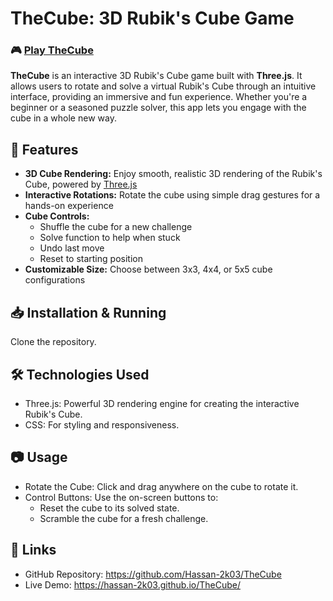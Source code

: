 # TheCube: 3D Rubik's Cube Game

### 🎮 [Play TheCube](https://hassan-2k03.github.io/TheCube/)

**TheCube** is an interactive 3D Rubik's Cube game built with **Three.js**. It allows users to rotate and solve a virtual Rubik's Cube through an intuitive interface, providing an immersive and fun experience. Whether you're a beginner or a seasoned puzzle solver, this app lets you engage with the cube in a whole new way.

## 🚀 Features

- **3D Cube Rendering:** Enjoy smooth, realistic 3D rendering of the Rubik's Cube, powered by [Three.js](https://threejs.org/)
- **Interactive Rotations:** Rotate the cube using simple drag gestures for a hands-on experience
- **Cube Controls:** 
  - Shuffle the cube for a new challenge
  - Solve function to help when stuck
  - Undo last move
  - Reset to starting position
- **Customizable Size:** Choose between 3x3, 4x4, or 5x5 cube configurations

## 📥 Installation & Running

Clone the repository.

## 🛠️ Technologies Used
- Three.js: Powerful 3D rendering engine for creating the interactive Rubik's Cube.
- CSS: For styling and responsiveness.

## 📷 Usage
- Rotate the Cube: Click and drag anywhere on the cube to rotate it.
- Control Buttons: Use the on-screen buttons to:
  - Reset the cube to its solved state.
  - Scramble the cube for a fresh challenge.

## 🔗 Links
- GitHub Repository: https://github.com/Hassan-2k03/TheCube
- Live Demo: https://hassan-2k03.github.io/TheCube/
